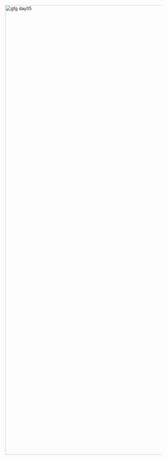 <img width="1440" alt="gfg day05" src="https://github.com/Mohiitdeshmukh/100-DaysOfCode/assets/91624758/917e6fb2-d2a2-45df-8bf3-a89877ab5528">

